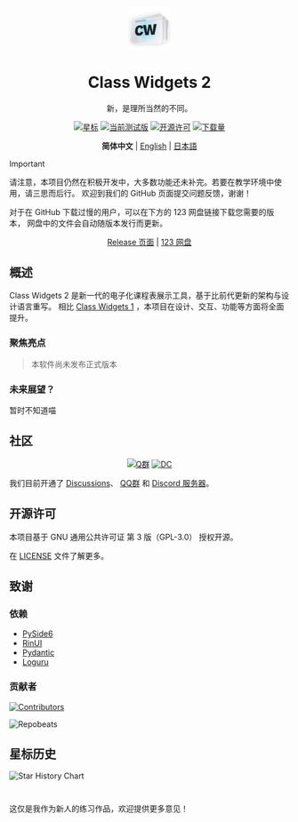 <div align="center">
<img src="assets/images/logo.png" width="15%" alt="Class Widgets 2">
<h1>Class Widgets 2</h1>

<p>新，是理所当然的不同。</p>

<!--[![当前版本](https://img.shields.io/github/v/release/rinlit-233-shiroko/class-widgets-2?style=for-the-badge&color=purple&label=%E5%BD%93%E5%89%8D%E7%89%88%E6%9C%AC)](https://github.com/rinlit-233-shiroko/class-widgets-2/releases/latest)--->

[![星标](https://img.shields.io/github/stars/rinlit-233-shiroko/class-widgets-2?style=for-the-badge&color=orange&label=%E6%98%9F%E6%A0%87)](https://github.com/rinlit-233-shiroko/class-widgets-2)
[![当前测试版](https://img.shields.io/github/v/tag/rinlit-233-shiroko/class-widgets-2?include_prereleases&label=%E5%BD%93%E5%89%8D%E6%B5%8B%E8%AF%95%E7%89%88&color=yellow&style=for-the-badge)](https://github.com/rinlit-233-shiroko/class-widgets-2/actions)
[![开源许可](https://img.shields.io/badge/license-GPLv3-blue.svg?label=%E5%BC%80%E6%BA%90%E8%AE%B8%E5%8F%AF%E8%AF%81&style=for-the-badge)](https://github.com/rinlit-233-shiroko/class-widgets-2?tab=GPL-3.0-1-ov-file)
[![下载量](https://img.shields.io/github/downloads/rinlit-233-shiroko/class-widgets-2/total.svg?label=%E4%B8%8B%E8%BD%BD%E9%87%8F&color=green&style=for-the-badge)](https://github.com/rinlit-233-shiroko/class-widgets-2)

<b>简体中文</b> | <a href="/docs/lang/en_US.md">English</a> | <a href="/docs/lang/ja.md">日本語</a>

</div>

> [!IMPORTANT]
> 请注意，本项目仍然在积极开发中，大多数功能还未补完。若要在教学环境中使用，请三思而后行。
> 欢迎到我们的 GitHub 页面提交问题反馈，谢谢！
>
> 对于在 GitHub 下载过慢的用户，可以在下方的 123 网盘链接下载您需要的版本，
> 网盘中的文件会自动随版本发行而更新。
> 
> <div align="center">
> <a href="https://github.com/RinLit-233-shiroko/Class-Widgets-2/releases">Release 页面</a> | <a href="https://www.123865.com/s/DCyBTd-3iWxH">123 网盘</a>
> </div>


## 概述
Class Widgets 2 是新一代的电子化课程表展示工具，基于比前代更新的架构与设计语言重写。
相比 [Class Widgets 1](https://github.com/Class-Widgets/Class-Widgets) ，本项目在设计、交互、功能等方面将全面提升。

### 聚焦亮点
> 本软件尚未发布正式版本

### 未来展望？
暂时不知道喵

## 社区
<div align="center">

[![Q群](https://img.shields.io/badge/QQ%20%E7%BE%A41-1060640788-blue.svg?logo=qq&color=blue&style=for-the-badge)](https://qm.qq.com/cgi-bin/qm/qr?k=BXGtB7cDFM9CdfIcf9dfmxIWYh9noL6k&jump_from=webapi&authKey=wqfE+jZfLoO52DdVo2KBkVCrzgsxJX78cxx4vaRIHrOKo7tPp9VGsRTx4/kPUZuw)
[![DC](https://img.shields.io/discord/1332636953719476284?style=for-the-badge&logo=discord&logoColor=ffffff&label=Discord%20%E6%9C%8D%E5%8A%A1%E5%99%A8&labelColor=5865f2)](https://discord.gg/EFF4PpqpqZ)

</div>

我们目前开通了
[Discussions](https://github.com/orgs/Class-Widgets/discussions)、
[QQ群](https://qm.qq.com/q/E7oAD4hNbW)
和 [Discord 服务器](https://discord.gg/EFF4PpqpqZ)。

## 开源许可
本项目基于 GNU 通用公共许可证 第 3 版（GPL-3.0） 授权开源。

在 [LICENSE](LICENSE) 文件了解更多。

## 致谢
### 依赖
- [PySide6](https://www.qt.io/qt-for-python)
- [RinUI](https://github.com/rinlit-233-shiroko/rin-ui)
- [Pydantic](https://docs.pydantic.dev/latest/)
- [Loguru](https://github.com/Delgan/loguru)

### 贡献者
[![Contributors](http://contrib.nn.ci/api?repo=rinlit-233-shiroko/class-widgets-2)](https://github.com/rinlit-233-shiroko/class-widgets-2/graphs/contributors)

![Repobeats](https://repobeats.axiom.co/api/embed/804be9d62a4ed9c120de1e7b6e3919e8a3dd3c92.svg "Repobeats analytics image")

## 星标历史

<picture>
   <source media="(prefers-color-scheme: dark)" srcset="https://api.star-history.com/svg?repos=rinlit-233-shiroko/class-widgets-2&type=Date&theme=dark" />
   <source media="(prefers-color-scheme: light)" srcset="https://api.star-history.com/svg?repos=rinlit-233-shiroko/class-widgets-2&type=Date" />
   <img alt="Star History Chart" src="https://api.star-history.com/svg?repos=rinlit-233-shiroko/class-widgets-2&type=Date" />
 </picture>

#

这仅是我作为新人的练习作品，欢迎提供更多意见！
